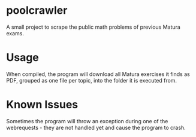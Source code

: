 # poolcrawler
A small project to scrape the public math problems of previous Matura exams.

# Usage
When compiled, the program will download all Matura exercises it finds as PDF, grouped as one file per topic, into the folder it is executed from.

# Known Issues
Sometimes the program will throw an exception during one of the webrequests - they are not handled yet and cause the program to crash.
